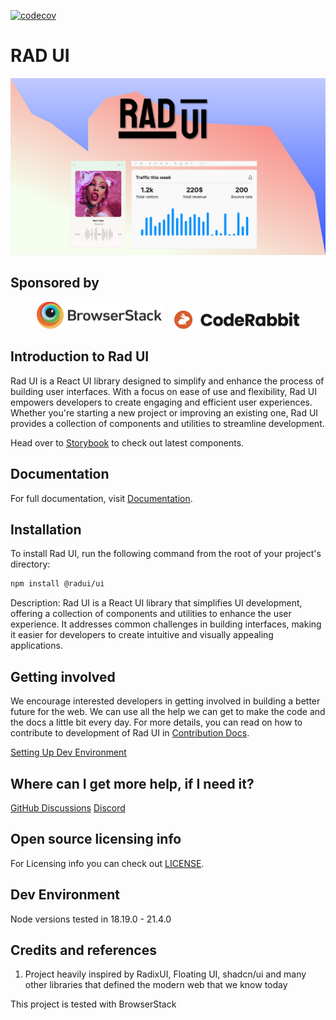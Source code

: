 [![codecov](https://codecov.io/gh/rad-ui/ui/graph/badge.svg?token=Z74MUHF5TN)](https://codecov.io/gh/rad-ui/ui)

# RAD UI

![RAD UI](./assets/images/rad-ui-poster.png)

## Sponsored by

<p align="center">
  <img src="./docs/public/sponsorship/browserstack_light.png" alt="BrowserStack"  width="200" />
  &nbsp;&nbsp;&nbsp;
  <img src="./docs/public/sponsorship/code_rabbit_light.png" alt="CodeRabbit"  width="200" />
</p>

## Introduction to Rad UI

Rad UI is a React UI library designed to simplify and enhance the process of building user interfaces. With a focus on ease of use and flexibility, Rad UI empowers developers to create engaging and efficient user experiences. Whether you're starting a new project or improving an existing one, Rad UI provides a collection of components and utilities to streamline development.

Head over to [Storybook](https://main--657eda33d6033847be90aaf8.chromatic.com/) to check out latest components.

## Documentation

For full documentation, visit [Documentation](https://www.rad-ui.com/docs/first-steps/introduction).

## Installation

To install Rad UI, run the following command from the root of your project's directory:

```bash
npm install @radui/ui
```

Description: Rad UI is a React UI library that simplifies UI development, offering a collection of components and utilities to enhance the user experience. It addresses common challenges in building interfaces, making it easier for developers to create intuitive and visually appealing applications.
<!-- 

## Dependencies

Describe any dependencies that must be installed for this software to work.
This includes programming languages, databases or other storage mechanisms, build tools, frameworks, and so forth.
If specific versions of other software are required, or known not to work, call that out.

## Usage

Show users how to use the software.
Be specific.
Use appropriate formatting when showing code snippets.

## How to test the software

If the software includes automated tests, detail how to run those tests.

## Known issues

Document any known significant shortcomings with the software.

## Getting help

Instruct users how to get help with this software; this might include links to an issue tracker, wiki, mailing list, etc.

**Example**

If you have questions, concerns, bug reports, etc, please file an issue in this repository's Issue Tracker. -->

## Getting involved

We encourage interested developers in getting involved in building a better future for the web. We can use all the help we can get to make the code and the docs a little bit every day.
For more details, you can read on how to contribute to development of Rad UI in [Contribution Docs](https://www.rad-ui.com/docs/contributing/before-you-start).

[Setting Up Dev Environment](https://www.rad-ui.com/docs/contributing/setting-up-dev-environment)

## Where can I get more help, if I need it?

[GitHub Discussions](https://github.com/rad-ui/ui/discussions)
[Discord](https://discord.com/invite/nMaQfeEPNp)

## Open source licensing info

For Licensing info you can check out [LICENSE](LICENSE).

## Dev Environment

Node versions tested in 18.19.0 - 21.4.0

## Credits and references

1. Project heavily inspired by RadixUI, Floating UI, shadcn/ui and many other libraries that defined the modern web that we know today

This project is tested with BrowserStack
